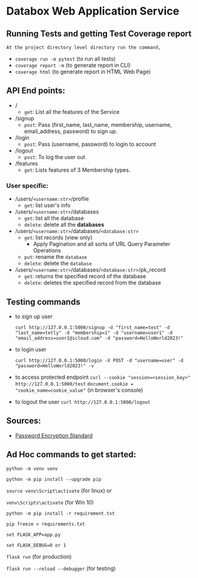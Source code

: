 # Databox Web Application Service

## Running Tests and getting Test Coverage report

    At the project directory level directory run the command,

- `coverage run -m pytest` (to run all tests)
- `coverage report -m` (to generate report in CLI)
- `coverage html` (to generate report in HTML Web Page)

## API End points:

- /
  - `get`: List all the features of the Service
- /signup
  - `post`: Pass (first_name, last_name, membership, username, email_address, password) to sign up.
- /login
  - `post`: Pass (username, password) to login to account
  <!-- - /forget_password -->
- /logout
  - `post`: To log the user out
- /features
  - `get`: Lists features of 3 Membership types.

### User specific:

- /users/`<username:str>`/profile
  - `get`: list user's info
- /users/`<username:str>`/databases
  - `get`: list all the database
  - `delete`: delete all the <B>databases</B>
- /users/`<username:str>`/databases/`<database:str>`
  - `get`: list records (view only)
    - Apply Pagination and all sorts of URL Query Parameter Operations
  - `put`: rename the `database`
  - `delete`: delete the `database`
- /users/`<username:str>`/databases/`<database:str>`/pk_record
  - `get`: returns the specified record of the database
  - `delete`: deletes the specified record from the database

## Testing commands

- to sign up user

  `curl http://127.0.0.1:5000/signup -d "first_name=test" -d "last_name=tetly" -d "membership=1" -d "username=user1" -d "email_address=user1@icloud.com" -d "password=HelloWorld2023!"`

- to login user

  `curl http://127.0.0.1:5000/login -X POST -d "username=user" -d "password=HelloWorld2023!" -v`

- to access protected endpoint
  `curl --cookie "session=<session_key>" http://127.0.0.1:5000/test`
  `document.cookie = "cookie_name=cookie_value"` (in browser's console)

- to logout the user
  `curl http://127.0.0.1:5000/logout`

## Sources:

- [Password Encryption Standard](https://www.ibm.com/docs/en/i/7.4?topic=security-password-encryption)

## Ad Hoc commands to get started:

`python -m venv venv`

`python -m pip install --upgrade pip`

`source venv\Script\activate` (for linux) or

`venv\Scripts\activate` (for Win 10)

`python -m pip install -r requirement.txt`

`pip freeze > requirements.txt`

`set FLASK_APP=app.py`

`set FLASK_DEBUG=0 or 1`

`flask run` (for production)

`flask run --reload --debugger` (for testing)

